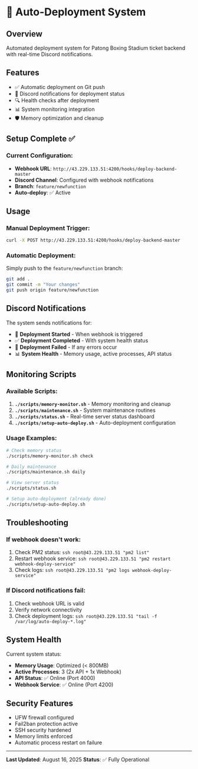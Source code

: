 # 🚀 Auto-Deployment System

## Overview
Automated deployment system for Patong Boxing Stadium ticket backend with real-time Discord notifications.

## Features
- ✅ Automatic deployment on Git push
- 📱 Discord notifications for deployment status
- 🔍 Health checks after deployment
- 📊 System monitoring integration
- 🛡️ Memory optimization and cleanup

## Setup Complete ✅

### Current Configuration:
- **Webhook URL**: `http://43.229.133.51:4200/hooks/deploy-backend-master`
- **Discord Channel**: Configured with webhook notifications
- **Branch**: `feature/newfunction`
- **Auto-deploy**: ✅ Active

## Usage

### Manual Deployment Trigger:
```bash
curl -X POST http://43.229.133.51:4200/hooks/deploy-backend-master
```

### Automatic Deployment:
Simply push to the `feature/newfunction` branch:
```bash
git add .
git commit -m "Your changes"
git push origin feature/newfunction
```

## Discord Notifications

The system sends notifications for:
- 🚀 **Deployment Started** - When webhook is triggered
- ✅ **Deployment Completed** - With system health status
- 🔴 **Deployment Failed** - If any errors occur
- 📊 **System Health** - Memory usage, active processes, API status

## Monitoring Scripts

### Available Scripts:
1. **`./scripts/memory-monitor.sh`** - Memory monitoring and cleanup
2. **`./scripts/maintenance.sh`** - System maintenance routines
3. **`./scripts/status.sh`** - Real-time server status dashboard
4. **`./scripts/setup-auto-deploy.sh`** - Auto-deployment configuration

### Usage Examples:
```bash
# Check memory status
./scripts/memory-monitor.sh check

# Daily maintenance
./scripts/maintenance.sh daily

# View server status
./scripts/status.sh

# Setup auto-deployment (already done)
./scripts/setup-auto-deploy.sh
```

## Troubleshooting

### If webhook doesn't work:
1. Check PM2 status: `ssh root@43.229.133.51 "pm2 list"`
2. Restart webhook service: `ssh root@43.229.133.51 "pm2 restart webhook-deploy-service"`
3. Check logs: `ssh root@43.229.133.51 "pm2 logs webhook-deploy-service"`

### If Discord notifications fail:
1. Check webhook URL is valid
2. Verify network connectivity
3. Check deployment logs: `ssh root@43.229.133.51 "tail -f /var/log/auto-deploy-*.log"`

## System Health

Current system status:
- **Memory Usage**: Optimized (< 800MB)
- **Active Processes**: 3 (2x API + 1x Webhook)
- **API Status**: ✅ Online (Port 4000)
- **Webhook Service**: ✅ Online (Port 4200)

## Security Features

- UFW firewall configured
- Fail2ban protection active
- SSH security hardened
- Memory limits enforced
- Automatic process restart on failure

---

**Last Updated**: August 16, 2025
**Status**: ✅ Fully Operational
